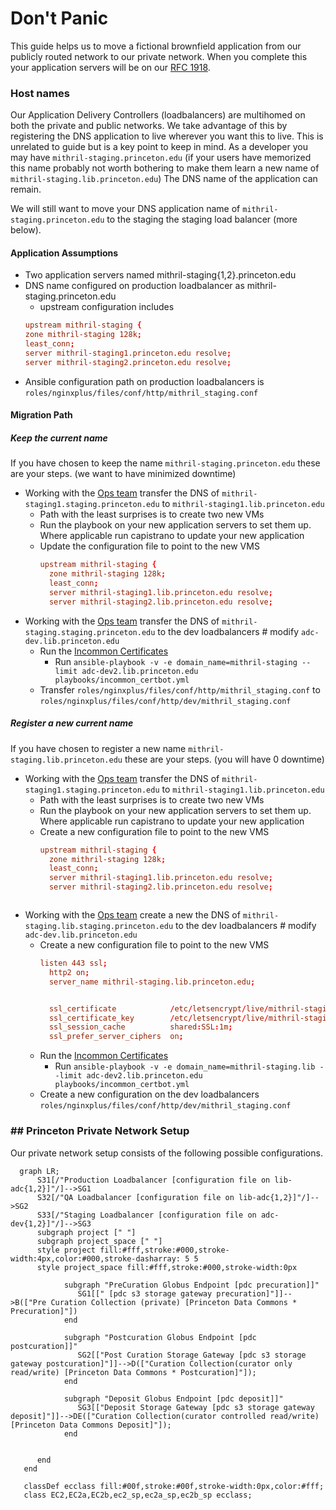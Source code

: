 # Don't Panic

This guide helps us to move a fictional brownfield application from our publicly routed network to our private network. When you complete this your application servers will be on our [RFC 1918](https://www.rfc-editor.org/rfc/rfc1918). 

### Host names
Our Application Delivery Controllers (loadbalancers) are multihomed on both the private and public networks. We take advantage of this by registering the DNS application to live wherever you want this to live. This is unrelated to guide but is a key point to keep in mind. As a developer you may have `mithril-staging.princeton.edu` (if your users have memorized this name probably not worth bothering to make them learn a new name of `mithril-staging.lib.princeton.edu`) The DNS name of the application can remain.

We will still want to move your DNS application name of `mithril-staging.princeton.edu` to the staging the staging load balancer (more below).
#### Application Assumptions

  * Two application servers named mithril-staging{1,2}.princeton.edu
  * DNS name configured on production loadbalancer as mithril-staging.princeton.edu
    * upstream configuration includes
    ```conf
    upstream mithril-staging {
    zone mithril-staging 128k;
    least_conn;
    server mithril-staging1.princeton.edu resolve;
    server mithril-staging2.princeton.edu resolve;
    ```
  * Ansible configuration path on production loadbalancers is `roles/nginxplus/files/conf/http/mithril_staging.conf`


#### Migration Path


##### Keep the current name
 
If you have chosen to keep the name `mithril-staging.princeton.edu` these are your steps. (we want to have minimized downtime)

  * Working with the [Ops team](https://networkregistration.princeton.edu) transfer the DNS of `mithril-staging1.staging.princeton.edu` to `mithril-staging1.lib.princeton.edu`
    * Path with the least surprises is to create two new VMs
    * Run the playbook on your new application servers to set them up. Where applicable run capistrano to update your new application
    * Update the configuration file to point to the new VMS
      ```conf
      upstream mithril-staging {
        zone mithril-staging 128k;
        least_conn;
        server mithril-staging1.lib.princeton.edu resolve;
        server mithril-staging2.lib.princeton.edu resolve;
      ```
  * Working with the [Ops team](https://networkregistration.princeton.edu) transfer the DNS of `mithril-staging.staging.princeton.edu` to the dev loadbalancers # modify `adc-dev.lib.princeton.edu`
    * Run the [Incommon Certificates](playbooks/incommon_certbot.yml)
      * Run `ansible-playbook -v -e domain_name=mithril-staging --limit adc-dev2.lib.princeton.edu playbooks/incommon_certbot.yml`
    * Transfer `roles/nginxplus/files/conf/http/mithril_staging.conf` to `roles/nginxplus/files/conf/http/dev/mithril_staging.conf`

##### Register a new current name
If you have chosen to register a new name `mithril-staging.lib.princeton.edu` these are your steps. (you will have 0 downtime)

  * Working with the [Ops team](https://networkregistration.princeton.edu) transfer the DNS of `mithril-staging1.staging.princeton.edu` to `mithril-staging1.lib.princeton.edu`
    * Path with the least surprises is to create two new VMs
    * Run the playbook on your new application servers to set them up. Where applicable run capistrano to update your new application
    * Create a new configuration file to point to the new VMS
      ```conf
      upstream mithril-staging {
        zone mithril-staging 128k;
        least_conn;
        server mithril-staging1.lib.princeton.edu resolve;
        server mithril-staging2.lib.princeton.edu resolve;
      ```
      ```
  * Working with the [Ops team](https://networkregistration.princeton.edu) create a new the DNS of `mithril-staging.lib.staging.princeton.edu` to the dev loadbalancers # modify `adc-dev.lib.princeton.edu`
    * Create a new configuration file to point to the new VMS
      ```conf
      listen 443 ssl;
        http2 on;
        server_name mithril-staging.lib.princeton.edu;
    

        ssl_certificate            /etc/letsencrypt/live/mithril-staging.lib/fullchain.pem;
        ssl_certificate_key        /etc/letsencrypt/live/mithril-staging.lib/privkey.pem;
        ssl_session_cache          shared:SSL:1m;
        ssl_prefer_server_ciphers  on;
    * Run the [Incommon Certificates](playbooks/incommon_certbot.yml)
      * Run `ansible-playbook -v -e domain_name=mithril-staging.lib --limit adc-dev2.lib.princeton.edu playbooks/incommon_certbot.yml`
    * Create a new configuration on the dev loadbalancers `roles/nginxplus/files/conf/http/dev/mithril_staging.conf`

### ## Princeton Private Network Setup

Our private network setup consists of the following possible configurations.

```mermaid
  graph LR;
      S31[/"Production Loadbalancer [configuration file on lib-adc{1,2}]"/]-->SG1
      S32[/"QA Loadbalancer [configuration file on lib-adc{1,2}]"/]-->SG2
      S33[/"Staging Loadbalancer [configuration file on adc-dev{1,2}]"/]-->SG3
      subgraph project [" "]
      subgraph project_space [" "]
      style project fill:#fff,stroke:#000,stroke-width:4px,color:#000,stroke-dasharray: 5 5
      style project_space fill:#fff,stroke:#000,stroke-width:0px

            subgraph "PreCuration Globus Endpoint [pdc precuration]]"
               SG1[[" [pdc s3 storage gateway precuration]"]]-->B(["Pre Curation Collection (private) [Princeton Data Commons * Precuration]"])
            end

            subgraph "Postcuration Globus Endpoint [pdc postcuration]]"
               SG2[["Post Curation Storage Gateway [pdc s3 storage gateway postcuration]"]]-->D(["Curation Collection(curator only read/write) [Princeton Data Commons * Postcuration]"]);
            end
 
            subgraph "Deposit Globus Endpoint [pdc deposit]]"
               SG3[["Deposit Storage Gateway [pdc s3 storage gateway deposit]"]]-->DE(["Curation Collection(curator controlled read/write) [Princeton Data Commons Deposit]"]);
            end
         
         
      end
   end

   classDef ecclass fill:#00f,stroke:#00f,stroke-width:0px,color:#fff;
   class EC2,EC2a,EC2b,ec2_sp,ec2a_sp,ec2b_sp ecclass;

```
